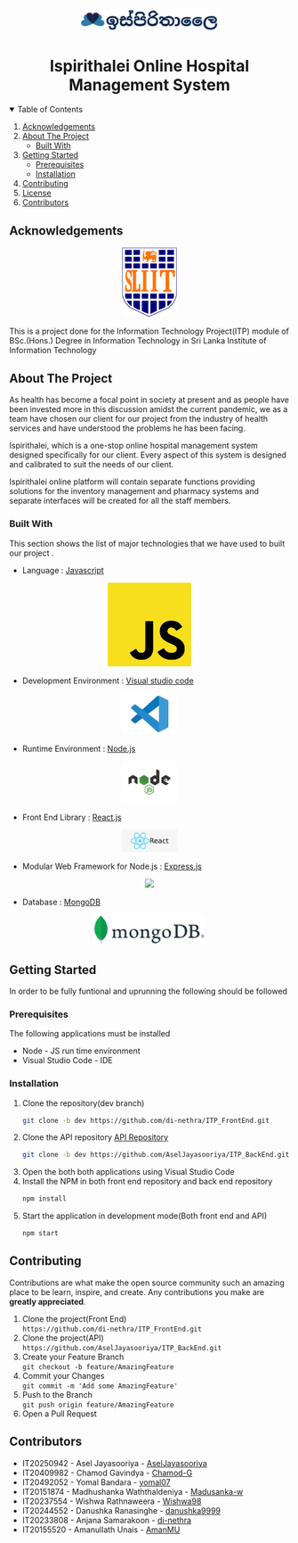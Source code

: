 <!--
*** Thanks for checking out the Best-README-Template. If you have a suggestion
*** that would make this better, please fork the repo and create a pull request
*** or simply open an issue with the tag "enhancement".
*** Thanks again! Now go create something AMAZING! :D
-->



<!-- PROJECT SHIELDS -->
<!--
*** I'm using markdown "reference style" links for readability.
*** Reference links are enclosed in brackets [ ] instead of parentheses ( ).
*** See the bottom of this document for the declaration of the reference variables
*** for contributors-url, forks-url, etc. This is an optional, concise syntax you may use.
*** https://www.markdownguide.org/basic-syntax/#reference-style-links
-->

<!-- PROJECT LOGO -->
<br />
<p align="center">
    <img src="readmeImages/logo.png" alt="Logo" width="250" height="auto">

  <h1 align="center">Ispirithalei Online Hospital Management System</h1>

</p>



<!-- TABLE OF CONTENTS -->
<details open="open">
  <summary>Table of Contents</summary>
  <ol>
    <li><a href="#acknowledgements">Acknowledgements</a></li>
    <li>
      <a href="#about-the-project">About The Project</a>
      <ul>
        <li><a href="#built-with">Built With</a></li>
      </ul>
    </li>
    <li>
      <a href="#getting-started">Getting Started</a>
      <ul>
        <li><a href="#prerequisites">Prerequisites</a></li>
        <li><a href="#installation">Installation</a></li>
      </ul>
    </li>
    <!--<li><a href="#roadmap">Roadmap</a></li>-->
    <li><a href="#contributing">Contributing</a></li>
    <li><a href="#license">License</a></li>
    <li><a href="#contributors">Contributors</a></li>
  </ol>
</details>

## Acknowledgements

<p align="center"><a href="https://www.sliit.lk/" target="_blank"><img src="readmeImages/SLIIT_Logo_Crest.png" width="100"></a></p>

This is a project done for the Information Technology Project(ITP) module of BSc.(Hons.) Degree in Information Technology in Sri Lanka Institute of Information Technology



<!-- ABOUT THE PROJECT -->
## About The Project

<!--[![Product Name Screen Shot][product-screenshot]](https://example.com)-->
<p>
As health has become a focal point in society at present and as people have been invested more in this discussion amidst the current pandemic, we as a team have chosen our client for our project from the industry of health services and have understood the problems he has been facing.  
</p><p>
Ispirithalei, which is a one-stop online hospital management system designed specifically for our client. Every aspect of this system is designed and calibrated to suit the needs of our client.   
</p><p>
Ispirithalei online platform will contain separate functions providing solutions for the inventory management and pharmacy systems and separate interfaces will be created for all the staff members.
</p>

### Built With

This section shows the list of major technologies that we have used to  built our project . 
* Language : [Javascript](https://www.javascript.com/)




<p align="center"><a href="https://www.javascript.com/" target="_blank"><img src="readmeImages/js.png" width="150"></a></p>



* Development Environment : [Visual studio code](https://code.visualstudio.com/)

<p align="center"><a href="https://code.visualstudio.com/" target="_blank"><img src="readmeImages/VS.png" width="100"></a></p>

* Runtime Environment : [Node.js](https://nodejs.org/en/)

<p align="center"><a href="https://nodejs.org/en/" target="_blank"><img src="readmeImages/node.png" width="100"></a></p>

* Front End Library : [React.js](https://reactjs.org/docs/getting-started.html)

<p align="center"><a href="https://reactjs.org/docs/getting-started.html" target="_blank"><img src="readmeImages/react.png" width="100"></a></p>

* Modular Web Framework for Node.js : [Express.js](https://expressjs.com/)

<p align="center"><a href="https://expressjs.com/" target="_blank"><img src="readmeImages/Express.png" width="100"></a></p>

* Database : [MongoDB](https://www.mongodb.com/)

<p align="center"><a href="https://www.mongodb.com/" target="_blank"><img src="readmeImages/mongo.png" width="200"></a></p>





<!-- GETTING STARTED -->
## Getting Started

In order to be fully funtional and uprunning the following should be followed

### Prerequisites

The following applications must be installed
* Node - JS run time environment
* Visual Studio Code - IDE
<!--
  ```sh
  npm install npm@latest -g
  ```
-->
### Installation


1. Clone the repository(dev branch)
   ```sh
   git clone -b dev https://github.com/di-nethra/ITP_FrontEnd.git
   ```
2. Clone the API repository [API Repository](https://github.com/AselJayasooriya/ITP_BackEnd)
   ```sh
   git clone -b dev https://github.com/AselJayasooriya/ITP_BackEnd.git
   ```
3. Open the both both applications using Visual Studio Code
4. Install the NPM in both front end repository and back end repository
   ```sh
   npm install
   ```
5. Start the application in development mode(Both front end and API)
   ```sh
   npm start
   ```


 
<!--   ```
7. Enter your API in `config.js`
   ```JS
   const API_KEY = 'ENTER YOUR API';
   ```
   -->



<!-- USAGE EXAMPLES 
## Usage

Use this space to show useful examples of how a project can be used. Additional screenshots, code examples and demos work well in this space. You may also link to more resources.

_For more examples, please refer to the [Documentation](https://example.com)_-->



<!-- ROADMAP
## Roadmap

See the [open issues](https://github.com/othneildrew/Best-README-Template/issues) for a list of proposed features (and known issues).

 -->

<!-- CONTRIBUTING -->
## Contributing

Contributions are what make the open source community such an amazing place to be learn, inspire, and create. Any contributions you make are **greatly appreciated**.

1. Clone the project(Front End) <br>`https://github.com/di-nethra/ITP_FrontEnd.git`
2. Clone the project(API) <br>`https://github.com/AselJayasooriya/ITP_BackEnd.git`
2. Create your Feature Branch<br> `git checkout -b feature/AmazingFeature`
3. Commit your Changes <br>`git commit -m 'Add some AmazingFeature'`
4. Push to the Branch <br>`git push origin feature/AmazingFeature`
5. Open a Pull Request



<!-- LICENSE 
## License

Distributed under the MIT License. See `LICENSE` for more information.-->



<!-- CONTACT 
## Contact

Your Name - [@your_twitter](https://twitter.com/your_username) - email@example.com

Project Link: [https://github.com/salukadev/Pharmac-OMS.git](https://github.com/salukadev/Pharmac-OMS.git)
-->

<!-- ACKNOWLEDGEMENTS  -->


## Contributors
* IT20250942 - Asel Jayasooriya - [AselJayasooriya](https://github.com/AselJayasooriya)
* IT20409982 - Chamod Gavindya - [Chamod-G](https://github.com/Chamod-G)
* IT20492052 - Yomal Bandara - [yomal07](https://github.com/yomal07)
* IT20151874 - Madhushanka Waththaldeniya - [Madusanka-w](https://github.com/Madusanka-w)
* IT20237554 - Wishwa Rathnaweera - [Wishwa98](https://github.com/Wishwa98)
* IT20244552 - Danushka Ranasinghe - [danushka9999](https://github.com/danushka9999)
* IT20233808 - Anjana Samarakoon - [di-nethra](https://github.com/di-nethra)
* IT20155520 - Amanullath Unais - [AmanMU](https://github.com/AmanMU)







<!-- MARKDOWN LINKS & IMAGES -->
<!-- https://www.markdownguide.org/basic-syntax/#reference-style-links -->
[contributors-shield]: https://img.shields.io/github/contributors/othneildrew/Best-README-Template.svg?style=for-the-badge
[contributors-url]: https://github.com/othneildrew/Best-README-Template/graphs/contributors
[forks-shield]: https://img.shields.io/github/forks/othneildrew/Best-README-Template.svg?style=for-the-badge
[forks-url]: https://github.com/othneildrew/Best-README-Template/network/members
[stars-shield]: https://img.shields.io/github/stars/othneildrew/Best-README-Template.svg?style=for-the-badge
[stars-url]: https://github.com/othneildrew/Best-README-Template/stargazers
[issues-shield]: https://img.shields.io/github/issues/othneildrew/Best-README-Template.svg?style=for-the-badge
[issues-url]: https://github.com/othneildrew/Best-README-Template/issues
[license-shield]: https://img.shields.io/github/license/othneildrew/Best-README-Template.svg?style=for-the-badge
[license-url]: https://github.com/othneildrew/Best-README-Template/blob/master/LICENSE.txt
[linkedin-shield]: https://img.shields.io/badge/-LinkedIn-black.svg?style=for-the-badge&logo=linkedin&colorB=555
[linkedin-url]: https://linkedin.com/in/othneildrew
[product-screenshot]: images/screenshot.png
